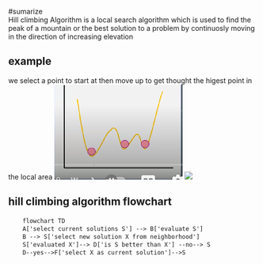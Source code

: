 #sumarize  
Hill climbing Algorithm is a local search algorithm which is used to find the peak of a mountain or the best solution to a problem by continuosly moving in the direction of increasing elevation 
## example 
we select a point to start at then move up to get thought the higest point in the local area 
 ![](../picture/Capture.png)
![](../picture/cáp.png)
## hill climbing algorithm flowchart 
```mermaid 
	flowchart TD 
	A['select current solutions S'] --> B['evaluate S']
	B --> S['select new solution X from neighborhood']
	S['evaluated X']--> D['is S better than X'] --no--> S
	D--yes-->F['select X as current solution']-->S
```
 